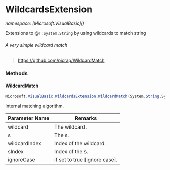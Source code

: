 ﻿# WildcardsExtension
_namespace: [Microsoft.VisualBasic](<a href="#" onClick="load('/docs/Microsoft.VisualBasic/index.md')"></a>)_

Extensions to @``T:System.String`` by using wildcards to match string
 
 ###### A very simple wildcard match
 > https://github.com/picrap/WildcardMatch



### Methods

#### WildcardMatch
```csharp
Microsoft.VisualBasic.WildcardsExtension.WildcardMatch(System.String,System.String,System.Int32,System.Int32,System.Boolean)
```
Internal matching algorithm.

|Parameter Name|Remarks|
|--------------|-------|
|wildcard|The wildcard.|
|s|The s.|
|wildcardIndex|Index of the wildcard.|
|sIndex|Index of the s.|
|ignoreCase|if set to true [ignore case].|



